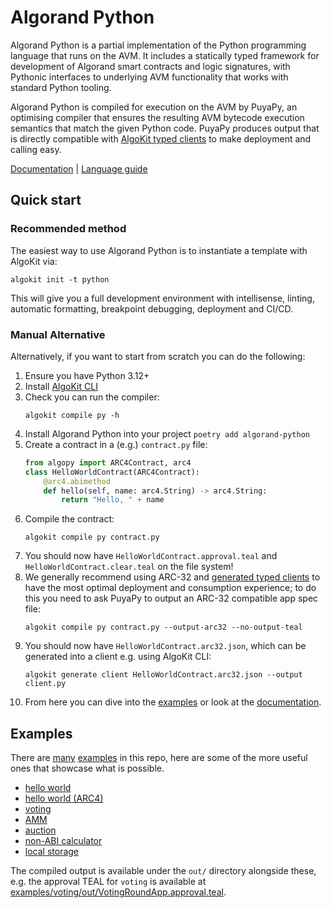 # Algorand Python

Algorand Python is a partial implementation of the Python programming language that runs on the AVM. It includes a statically typed framework for development of Algorand smart contracts and logic signatures, with Pythonic interfaces to underlying AVM functionality that works with standard Python tooling.

Algorand Python is compiled for execution on the AVM by PuyaPy, an optimising compiler that ensures the resulting AVM bytecode execution semantics that match the given Python code. PuyaPy produces output that is directly compatible with [AlgoKit typed clients](https://github.com/algorandfoundation/algokit-cli/blob/main/docs/features/generate.md#1-typed-clients) to make deployment and calling easy.

[Documentation](https://algorandfoundation.github.io/puya/) | [Language guide](https://algorandfoundation.github.io/puya/language-guide.html)

## Quick start

### Recommended method

The easiest way to use Algorand Python is to instantiate a template with AlgoKit via:

```algokit init -t python```

This will give you a full development environment with intellisense, linting, automatic formatting, breakpoint debugging, deployment and CI/CD.

### Manual Alternative

Alternatively, if you want to start from scratch you can do the following:

1. Ensure you have Python 3.12+
2. Install [AlgoKit CLI](https://github.com/algorandfoundation/algokit-cli?tab=readme-ov-file#install)
3. Check you can run the compiler:
    ```shell
    algokit compile py -h
    ```
4. Install Algorand Python into your project `poetry add algorand-python`
5. Create a contract in a (e.g.) `contract.py` file:
    ```python
    from algopy import ARC4Contract, arc4
    class HelloWorldContract(ARC4Contract):
        @arc4.abimethod
        def hello(self, name: arc4.String) -> arc4.String:
            return "Hello, " + name
    ```
6. Compile the contract:
    ```shell
    algokit compile py contract.py
    ```
7. You should now have `HelloWorldContract.approval.teal` and `HelloWorldContract.clear.teal` on the file system!
8. We generally recommend using ARC-32 and [generated typed clients](https://github.com/algorandfoundation/algokit-cli/blob/main/docs/features/generate.md#1-typed-clients) to have the most optimal deployment and consumption experience; to do this you need to ask PuyaPy to output an ARC-32 compatible app spec file:
    ```shell
    algokit compile py contract.py --output-arc32 --no-output-teal
    ```
9. You should now have `HelloWorldContract.arc32.json`, which can be generated into a client e.g. using AlgoKit CLI:
    ```shell
    algokit generate client HelloWorldContract.arc32.json --output client.py
    ```
10. From here you can dive into the [examples](https://github.com/algorandfoundation/puya/tree/main/examples) or look at the [documentation](https://algorandfoundation.github.io/puya/).

## Examples

There are [many](https://github.com/algorandfoundation/puya/tree/main/examples) [examples](https://github.com/algorandfoundation/puya/tree/main/test_cases) in this repo, here are some of the more useful ones that showcase what
is possible.

-   [hello world](https://github.com/algorandfoundation/puya/tree/main/examples/hello_world/contract.py)
-   [hello world (ARC4)](https://github.com/algorandfoundation/puya/tree/main/examples/hello_world_arc4/contract.py)
-   [voting](https://github.com/algorandfoundation/puya/tree/main/examples/voting/voting.py)
-   [AMM](https://github.com/algorandfoundation/puya/tree/main/examples/amm/contract.py)
-   [auction](https://github.com/algorandfoundation/puya/tree/main/examples/auction/contract.py)
-   [non-ABI calculator](https://github.com/algorandfoundation/puya/tree/main/examples/calculator/contract.py)
-   [local storage](https://github.com/algorandfoundation/puya/tree/main/examples/local_state/local_state_contract.py)

The compiled output is available under the `out/` directory alongside these, e.g. the approval
TEAL for `voting` is available at [examples/voting/out/VotingRoundApp.approval.teal](https://github.com/algorandfoundation/puya/blob/main/examples/voting/out/VotingRoundApp.approval.teal).
